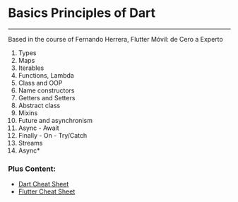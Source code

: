 # Basics Principles of Dart
---
Based in the course of Fernando Herrera, Flutter Móvil: de Cero a Experto


1. Types
2. Maps
3. Iterables
4. Functions, Lambda
5. Class and OOP
6. Name constructors
7. Getters and Setters
8. Abstract class
9. Mixins
10. Future and asynchronism
11. Async - Await
12. Finally - On - Try/Catch
13. Streams
14. Async*

### Plus Content:
* [Dart Cheat Sheet](https://devtalles.com/files/dart-cheat-sheet.pdf)
* [Flutter Cheat Sheet](https://devtalles.com/files/flutter-cheat-sheet.pdf)
